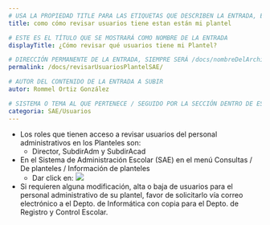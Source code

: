 ```yaml
---
# USA LA PROPIEDAD TITLE PARA LAS ETIQUETAS QUE DESCRIBEN LA ENTRADA, ÉSTAS SERÁ USADO EN LA BÚSQUEDA
title: como cómo revisar usuarios tiene estan están mi plantel

# ESTE ES EL TÍTULO QUE SE MOSTRARÁ COMO NOMBRE DE LA ENTRADA
displayTitle: ¿Cómo revisar qué usuarios tiene mi Plantel?

# DIRECCIÓN PERMANENTE DE LA ENTRADA, SIEMPRE SERÁ /docs/nombreDelArchivo/
permalink: /docs/revisarUsuariosPlantelSAE/

# AUTOR DEL CONTENIDO DE LA ENTRADA A SUBIR
autor: Rommel Ortiz González

# SISTEMA O TEMA AL QUE PERTENECE / SEGUIDO POR LA SECCIÓN DENTRO DE ESE SISTEMA O TEMA
categoria: SAE/Usuarios
---
```


- Los roles que tienen acceso a revisar usuarios del personal administrativos en los Planteles son:
    - Director, SubdirAdm y SubdirAcad
- En el Sistema de Administración Escolar (SAE) en el menú Consultas / De planteles / Información de planteles
    - Dar click en:
    ![](/assets/img/docs/sae/revisarUsuariosPlantelSAE-01.png)
- Si requieren alguna modificación, alta o baja de usuarios para el personal administrativo de su plantel, favor de solicitarlo vía correo electrónico a el Depto. de Informática con copia para el Depto. de Registro y Control Escolar.
